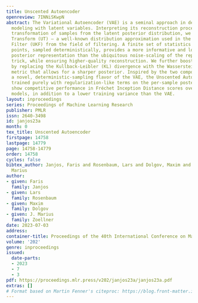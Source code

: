 ```yaml
---
title: Unscented Autoencoder
openreview: 7INNiSKwpN
abstract: The Variational Autoencoder (VAE) is a seminal approach in deep generative
  modeling with latent variables. Interpreting its reconstruction process as a nonlinear
  transformation of samples from the latent posterior distribution, we apply the Unscented
  Transform (UT) – a well-known distribution approximation used in the Unscented Kalman
  Filter (UKF) from the field of filtering. A finite set of statistics called sigma
  points, sampled deterministically, provides a more informative and lower-variance
  posterior representation than the ubiquitous noise-scaling of the reparameterization
  trick, while ensuring higher-quality reconstruction. We further boost the performance
  by replacing the Kullback-Leibler (KL) divergence with the Wasserstein distribution
  metric that allows for a sharper posterior. Inspired by the two components, we derive
  a novel, deterministic-sampling flavor of the VAE, the Unscented Autoencoder (UAE),
  trained purely with regularization-like terms on the per-sample posterior. We empirically
  show competitive performance in Fréchet Inception Distance scores over closely-related
  models, in addition to a lower training variance than the VAE.
layout: inproceedings
series: Proceedings of Machine Learning Research
publisher: PMLR
issn: 2640-3498
id: janjos23a
month: 0
tex_title: Unscented Autoencoder
firstpage: 14758
lastpage: 14779
page: 14758-14779
order: 14758
cycles: false
bibtex_author: Janjos, Faris and Rosenbaum, Lars and Dolgov, Maxim and Zoellner, J.
  Marius
author:
- given: Faris
  family: Janjos
- given: Lars
  family: Rosenbaum
- given: Maxim
  family: Dolgov
- given: J. Marius
  family: Zoellner
date: 2023-07-03
address: 
container-title: Proceedings of the 40th International Conference on Machine Learning
volume: '202'
genre: inproceedings
issued:
  date-parts:
  - 2023
  - 7
  - 3
pdf: https://proceedings.mlr.press/v202/janjos23a/janjos23a.pdf
extras: []
# Format based on Martin Fenner's citeproc: https://blog.front-matter.io/posts/citeproc-yaml-for-bibliographies/
---
```

